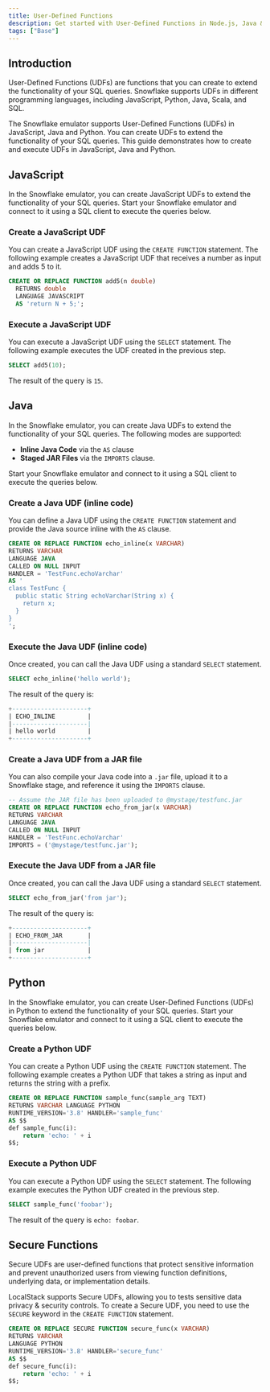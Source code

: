 ```yaml
---
title: User-Defined Functions
description: Get started with User-Defined Functions in Node.js, Java & Python with LocalStack for Snowflake
tags: ["Base"]
---
```


## Introduction

User-Defined Functions (UDFs) are functions that you can create to extend the functionality of your SQL queries. Snowflake supports UDFs in different programming languages, including JavaScript, Python, Java, Scala, and SQL.

The Snowflake emulator supports User-Defined Functions (UDFs) in JavaScript, Java and Python. You can create UDFs to extend the functionality of your SQL queries. This guide demonstrates how to create and execute UDFs in JavaScript, Java and Python.

## JavaScript

In the Snowflake emulator, you can create JavaScript UDFs to extend the functionality of your SQL queries. Start your Snowflake emulator and connect to it using a SQL client to execute the queries below.

### Create a JavaScript UDF

You can create a JavaScript UDF using the `CREATE FUNCTION` statement. The following example creates a JavaScript UDF that receives a number as input and adds 5 to it.

```sql showLineNumbers
CREATE OR REPLACE FUNCTION add5(n double)
  RETURNS double
  LANGUAGE JAVASCRIPT
  AS 'return N + 5;';
```

### Execute a JavaScript UDF

You can execute a JavaScript UDF using the `SELECT` statement. The following example executes the UDF created in the previous step.

```sql
SELECT add5(10);
```

The result of the query is `15`.

## Java

In the Snowflake emulator, you can create Java UDFs to extend the functionality of your SQL queries. The following modes are supported:

-   **Inline Java Code** via the `AS` clause
-   **Staged JAR Files** via the `IMPORTS` clause.

Start your Snowflake emulator and connect to it using a SQL client to execute the queries below.

### Create a Java UDF (inline code)

You can define a Java UDF using the `CREATE FUNCTION` statement and provide the Java source inline with the `AS` clause.

```sql showLineNumbers
CREATE OR REPLACE FUNCTION echo_inline(x VARCHAR)
RETURNS VARCHAR
LANGUAGE JAVA
CALLED ON NULL INPUT
HANDLER = 'TestFunc.echoVarchar'
AS '
class TestFunc {
  public static String echoVarchar(String x) {
    return x;
  }
}
';
```

### Execute the Java UDF (inline code)

Once created, you can call the Java UDF using a standard `SELECT` statement.

```sql
SELECT echo_inline('hello world');
```

The result of the query is:

```sql
+---------------------+
| ECHO_INLINE         |
|---------------------|
| hello world         |
+---------------------+
```

### Create a Java UDF from a JAR file

You can also compile your Java code into a `.jar` file, upload it to a Snowflake stage, and reference it using the `IMPORTS` clause.

```sql showLineNumbers
-- Assume the JAR file has been uploaded to @mystage/testfunc.jar
CREATE OR REPLACE FUNCTION echo_from_jar(x VARCHAR)
RETURNS VARCHAR
LANGUAGE JAVA
CALLED ON NULL INPUT
HANDLER = 'TestFunc.echoVarchar'
IMPORTS = ('@mystage/testfunc.jar');
```

### Execute the Java UDF from a JAR file

Once created, you can call the Java UDF using a standard `SELECT` statement.

```sql
SELECT echo_from_jar('from jar');
```

The result of the query is:

```sql
+---------------------+
| ECHO_FROM_JAR       |
|---------------------|
| from jar            |
+---------------------+
```

## Python

In the Snowflake emulator, you can create User-Defined Functions (UDFs) in Python to extend the functionality of your SQL queries. Start your Snowflake emulator and connect to it using a SQL client to execute the queries below.

### Create a Python UDF

You can create a Python UDF using the `CREATE FUNCTION` statement. The following example creates a Python UDF that takes a string as input and returns the string with a prefix.

```sql showLineNumbers
CREATE OR REPLACE FUNCTION sample_func(sample_arg TEXT)
RETURNS VARCHAR LANGUAGE PYTHON
RUNTIME_VERSION='3.8' HANDLER='sample_func'
AS $$
def sample_func(i):
    return 'echo: ' + i
$$;
```

### Execute a Python UDF

You can execute a Python UDF using the `SELECT` statement. The following example executes the Python UDF created in the previous step.

```sql
SELECT sample_func('foobar');
```

The result of the query is `echo: foobar`.

## Secure Functions

 Secure UDFs are user-defined functions that protect sensitive information and prevent unauthorized users from viewing function definitions, underlying data, or implementation details.

LocalStack supports Secure UDFs, allowing you to tests sensitive data privacy & security controls. To create a Secure UDF, you need to use the `SECURE` keyword in the `CREATE FUNCTION` statement.

```sql
CREATE OR REPLACE SECURE FUNCTION secure_func(x VARCHAR)
RETURNS VARCHAR
LANGUAGE PYTHON
RUNTIME_VERSION='3.8' HANDLER='secure_func'
AS $$
def secure_func(i):
    return 'echo: ' + i
$$;
```

